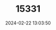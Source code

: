 ---
title: "15331"
category: "Onychogalea lunata"
draft: false
date: 2024-02-22 13:03:50
languages:
  Spanish; Castilian: ["Canguro Rabipelado Occidental"]
  French: ["Onychogale Croissant", "Wallaby À Queue Cornée"]
  Australian languages: ["Tjawalpa", "Wurrung"]
  English: ["Crescent Nailtail Wallaby"]
---